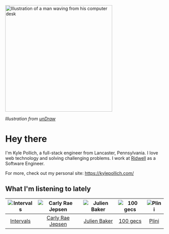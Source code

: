<img src="https://user-images.githubusercontent.com/6766512/87306713-6f79d900-c4e6-11ea-989a-3242cbfc50c2.png" alt="Illustration of a man waving from his computer desk" height="340" />

_Illustration from [unDraw](https://undraw.co/)_

# Hey there

I'm Kyle Pollich, a full-stack engineer from Lancaster, Pennsylvania. I love web technology and solving challenging problems.
I work at [Ridwell](https://www.ridwell.com/) as a Software Engineer.

For more, check out my personal site: https://kylepollich.com/

## What I'm listening to lately

<!-- begin artists -->
  |![Intervals](https://i.scdn.co/image/91ae86d5e7098fc8c291daed8c90b225aab30155)|![Carly Rae Jepsen](https://i.scdn.co/image/75bb29e9852e14d6e8495950a7d20b7715a919c5)|![Julien Baker](https://i.scdn.co/image/823382f2fa75050b8e7e591accdc66bc4f6a32fd)|![100 gecs](https://i.scdn.co/image/11e4a30c0e6b8cd1524181584e958805e9bc1c4d)|![Plini](https://i.scdn.co/image/835ff128ddd8d8f29e07048ff191ca0b0ef685b3)|
  |:---:|:---:|:---:|:---:|:---:|
  |[Intervals](https://open.spotify.com/artist/0xpJGyjbEzkWSNfcf2tcMl)|[Carly Rae Jepsen](https://open.spotify.com/artist/6sFIWsNpZYqfjUpaCgueju)|[Julien Baker](https://open.spotify.com/artist/12zbUHbPHL5DGuJtiUfsip)|[100 gecs](https://open.spotify.com/artist/6PfSUFtkMVoDkx4MQkzOi3)|[Plini](https://open.spotify.com/artist/3Gs10XJ4S4OEFrMRqZJcic)|
<!-- end artists -->
